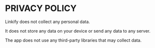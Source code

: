 # PRIVACY POLICY

Linkify does not collect any personal data.

It does not store any data on your device or send any data to any server.

The app does not use any third-party libraries that may collect data.
